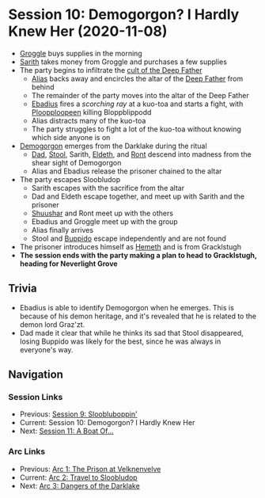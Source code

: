 # Session 10: Demogorgon? I Hardly Knew Her (2020-11-08)
* [Groggle](../../characters/pcs/groggle.md) buys supplies in the morning
* [Sarith](../../characters/party/sarith.md) takes money from Groggle and purchases a few supplies
* The party begins to infiltrate the [cult of the Deep Father](../../lore/organizations/deepfather.md)
    * [Alias](../../characters/pcs/alias.md) backs away and encircles the altar of the [Deep Father](../../lore/demon_lords/demogorgon.md) from behind
    * The remainder of the party moves into the altar of the Deep Father
    * [Ebadius](../../characters/pcs/ebadius.md) fires a *scorching ray* at a kuo-toa and starts a fight, with [Ploopploopeen](../../characters/sloobludop/ploopploopeen.md) killing Bloppblippodd
    * Alias distracts many of the kuo-toa
    * The party struggles to fight a lot of the kuo-toa without knowing which side anyone is on
* [Demogorgon](../../lore/demon_lords/demogorgon.md) emerges from the Darklake during the ritual
    * [Dad](../../characters/pcs/dad.md), [Stool](../../characters/party/stool.md), Sarith, [Eldeth](../../characters/party/eldeth.md), and [Ront](../../characters/party/ront.md) descend into madness from the shear sight of Demogorgon
    * Alias and Ebadius release the prisoner chained to the altar
* The party escapes Sloobludop
    * Sarith escapes with the sacrifice from the altar
    * Dad and Eldeth escape together, and meet up with Sarith and the prisoner
    * [Shuushar](../../characters/party/shuushar.md) and Ront meet up with the others
    * Ebadius and Groggle meet up with the group
    * Alias finally arrives
    * Stool and [Buppido](../../characters/party/buppido.md) escape independently and are not found
* The prisoner introduces himself as [Hemeth](../../characters/party/hemeth.md) and is from Gracklstugh
* **The session ends with the party making a plan to head to Gracklstugh, heading for Neverlight Grove**

## Trivia
* Ebadius is able to identify Demogorgon when he emerges. This is because of his demon heritage, and it's revealed that he is related to the demon lord Graz'zt.
* Dad made it clear that while he thinks its sad that Stool disappeared, losing Buppido was likely for the best, since he was always in everyone's way.

## Navigation
### Session Links
* Previous: [Session 9: Sloobluboppin'](session09-2020-11-01.md)
* Current: Session 10: Demogorgon? I Hardly Knew Her
* Next: [Session 11: A Boat Of...](../arc03/session11-2020-11-29.md)

### Arc Links
* Previous: [Arc 1: The Prison at Velknenvelve](../arc01/info.md)
* Current: [Arc 2: Travel to Sloobludop](info.md)
* Next: [Arc 3: Dangers of the Darklake](../arc03/info.md)
